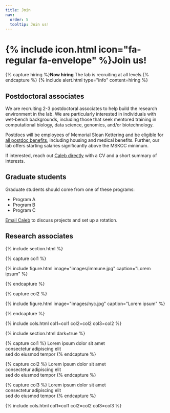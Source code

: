 ```yaml
---
title: Join
nav:
  order: 5
  tooltip: Join us!
---
```


# {% include icon.html icon="fa-regular fa-envelope" %}Join us!


{% capture hiring %}**Now hiring**  The lab is recruiting at all levels.{% endcapture %}
{% include alert.html type="info" content=hiring %}



## Postdoctoral associates

We are recruiting 2-3 postdoctoral associates to help build the research environment in the lab.
We are particularly interested in individuals with wet-bench 
backgrounds, including those that seek mentored training in computational biology,
data science, genomics, and/or biotechnology. 

Postdocs will be employees of Memorial Sloan Kettering and be eligible for 
[all postdoc benefits](https://www.mskcc.org/education-training/postdoctoral/resources-postdocs/compensation-benefits-resources), 
including housing and medical benefits. Further, our lab offers starting salaries significantly above the MSKCC minimum. 


If interested, reach out [Caleb directly](mailto:caleb.lareau@gmail.com) with a CV and a short summary of interests.


## Graduate students

Graduate students should come from one of these programs:
- Program A
- Program B
- Program C

[Email Caleb](mailto:caleb.lareau@gmail.com) to discuss projects and set up a rotation. 


## Research associates




{% include section.html %}

{% capture col1 %}

{%
  include figure.html
  image="images/immune.jpg"
  caption="Lorem ipsum"
%}

{% endcapture %}

{% capture col2 %}

{%
  include figure.html
  image="images/nyc.jpg"
  caption="Lorem ipsum"
%}

{% endcapture %}

{% include cols.html col1=col1 col2=col2 col3=col2 %}

{% include section.html dark=true %}

{% capture col1 %}
Lorem ipsum dolor sit amet  
consectetur adipiscing elit  
sed do eiusmod tempor
{% endcapture %}

{% capture col2 %}
Lorem ipsum dolor sit amet  
consectetur adipiscing elit  
sed do eiusmod tempor
{% endcapture %}

{% capture col3 %}
Lorem ipsum dolor sit amet  
consectetur adipiscing elit  
sed do eiusmod tempor
{% endcapture %}

{% include cols.html col1=col1 col2=col2 col3=col3 %}
